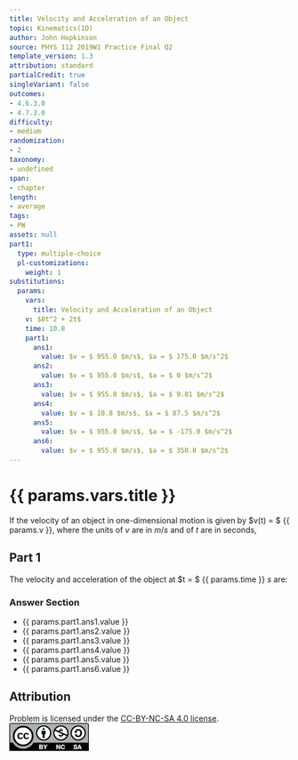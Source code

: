 ```yaml
---
title: Velocity and Acceleration of an Object
topic: Kinematics(1D)
author: John Hopkinson
source: PHYS 112 2019W1 Practice Final Q2
template_version: 1.3
attribution: standard
partialCredit: true
singleVariant: false
outcomes:
- 4.6.3.0
- 4.7.3.0
difficulty:
- medium
randomization:
- 2
taxonomy:
- undefined
span:
- chapter
length:
- average
tags:
- PW
assets: null
part1:
  type: multiple-choice
  pl-customizations:
    weight: 1
substitutions:
  params:
    vars:
      title: Velocity and Acceleration of an Object
    v: $8t^2 + 2t$
    time: 10.8
    part1:
      ans1:
        value: $v = $ 955.0 $m/s$, $a = $ 175.0 $m/s^2$
      ans2:
        value: $v = $ 955.0 $m/s$, $a = $ 0 $m/s^2$
      ans3:
        value: $v = $ 955.0 $m/s$, $a = $ 9.81 $m/s^2$
      ans4:
        value: $v = $ 10.8 $m/s$, $a = $ 87.5 $m/s^2$
      ans5:
        value: $v = $ 955.0 $m/s$, $a = $ -175.0 $m/s^2$
      ans6:
        value: $v = $ 955.0 $m/s$, $a = $ 350.0 $m/s^2$
---
```

# {{ params.vars.title }}
If the velocity of an object in one-dimensional motion is given by $v(t) = $ {{ params.v }}, where the units of $v$ are in $m/s$ and of $t$ are in seconds,

## Part 1

The velocity and acceleration of the object at $t = $ {{ params.time }} $s$ are:

### Answer Section

- {{ params.part1.ans1.value }}
- {{ params.part1.ans2.value }}
- {{ params.part1.ans3.value }}
- {{ params.part1.ans4.value }}
- {{ params.part1.ans5.value }}
- {{ params.part1.ans6.value }}

## Attribution

Problem is licensed under the [CC-BY-NC-SA 4.0 license](https://creativecommons.org/licenses/by-nc-sa/4.0/).<br> ![The Creative Commons 4.0 license requiring attribution-BY, non-commercial-NC, and share-alike-SA license.](https://raw.githubusercontent.com/firasm/bits/master/by-nc-sa.png)